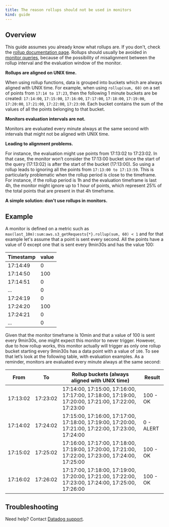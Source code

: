 ```yaml
---
title: The reason rollups should not be used in monitors
kind: guide
---
```


## Overview

This guide assumes you already know what rollups are. If you don't, check the [rollup documentation page][3].
Rollups should usually be avoided in [monitor queries][2], because of the possibility of misalignment between the rollup interval and the evaluation window of the monitor. 

**Rollups are aligned on UNIX time.** 

When using rollup functions, data is grouped into buckets which are always aligned with UNIX time. 
For example, when using `rollup(sum, 60)` on a set of points from `17:14 to 17:23`, then the following 1 minute buckets are be created: `17:14:00`, `17:15:00`, `17:16:00`, `17:17:00`, `17:18:00`, `17:19:00`, `17:20:00`, `17:21:00`, `17:22:00`, `17:23:00`.
Each bucket contains the sum of the values of all the points belonging to that bucket.

**Monitors evaluation intervals are not.**

Monitors are evaluated every minute always at the same second with intervals that might not be aligned with UNIX time.

**Leading to alignment problems.**

For instance, the evaluation might use points from 17:13:02 to 17:23:02. In that case, the monitor won’t consider the 17:13:00 bucket since the start of the query (17:13:02) is after the start of the bucket (17:13:00). So using a rollup leads to ignoring all the points from `17:13:00 to 17:13:59`.
This is particularly problematic when the rollup period is close to the timeframe. 
For instance, if the rollup period is 1h and the evaluation timeframe is last 4h, the monitor might ignore up to 1 hour of points, which represent 25% of the total points that are present in that 4h timeframe.

**A simple solution: don't use rollups in monitors.**

## Example

A monitor is defined on a metric such as `max(last_10m):sum:aws.s3_getRequests{*}.rollup(sum, 60) < 1` and for that example let's assume that a point is sent every second. 
All the points have a value of 0 except one that is sent every 9min30s and has the value 100:

| Timestamp    | value       |
|--------------|-------------|
| 17:14:49     | 0           |
| 17:14:50     | 100         |
| 17:14:51     | 0           |
| ...          | 0           |
| 17:24:19     | 0           |
| 17:24:20     | 100         |
| 17:24:21     | 0           |
| ...          | 0           |

Given that the monitor timeframe is 10min and that a value of 100 is sent every 9min30s, one might expect this monitor to never trigger. 
However, due to how rollup works, this monitor actually will trigger as only one rollup bucket starting every 9min30s has a data point with a value of `100`.
To see that let’s look at the following table, with evaluation examples. As a reminder, monitors are evaluated every minute always at the same second:

| From         | To          | Rollup buckets (always aligned with UNIX time)                                                    | Result  |
|--------------|-------------|---------------------------------------------------------------------------------------------------|---------|
| 17:13:02     | 17:23:02    |17:14:00, 17:15:00, 17:16:00, 17:17:00, 17:18:00, 17:19:00, 17:20:00, 17:21:00, 17:22:00, 17:23:00 |100 - OK |
| 17:14:02     | 17:24:02    |17:15:00, 17:16:00, 17:17:00, 17:18:00, 17:19:00, 17:20:00, 17:21:00, 17:22:00, 17:23:00, 17:24:00 |0 - ALERT|
| 17:15:02     | 17:25:02    |17:16:00, 17:17:00, 17:18:00, 17:19:00, 17:20:00, 17:21:00, 17:22:00, 17:23:00, 17:24:00, 17:25:00 |100 - OK |
| 17:16:02     | 17:26:02    |17:17:00, 17:18:00, 17:19:00, 17:20:00, 17:21:00, 17:22:00, 17:23:00, 17:24:00, 17:25:00, 17:26:00 |100 - OK |


## Troubleshooting

Need help? Contact [Datadog support][1].

[1]: /help/
[2]: /monitors/monitor_types/metric/
[3]: /dashboards/functions/rollup/#pagetitle
